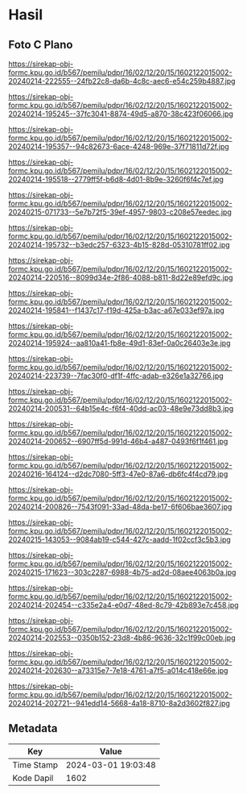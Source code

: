 # Hasil

## Foto C Plano

https://sirekap-obj-formc.kpu.go.id/b567/pemilu/pdpr/16/02/12/20/15/1602122015002-20240214-222555--24fb22c8-da6b-4c8c-aec6-e54c259b4887.jpg

https://sirekap-obj-formc.kpu.go.id/b567/pemilu/pdpr/16/02/12/20/15/1602122015002-20240214-195245--37fc3041-8874-49d5-a870-38c423f06066.jpg

https://sirekap-obj-formc.kpu.go.id/b567/pemilu/pdpr/16/02/12/20/15/1602122015002-20240214-195357--94c82673-6ace-4248-969e-37f71811d72f.jpg

https://sirekap-obj-formc.kpu.go.id/b567/pemilu/pdpr/16/02/12/20/15/1602122015002-20240214-195518--2779ff5f-b6d8-4d01-8b9e-3260f6f4c7ef.jpg

https://sirekap-obj-formc.kpu.go.id/b567/pemilu/pdpr/16/02/12/20/15/1602122015002-20240215-071733--5e7b72f5-39ef-4957-9803-c208e57eedec.jpg

https://sirekap-obj-formc.kpu.go.id/b567/pemilu/pdpr/16/02/12/20/15/1602122015002-20240214-195732--b3edc257-6323-4b15-828d-05310781ff02.jpg

https://sirekap-obj-formc.kpu.go.id/b567/pemilu/pdpr/16/02/12/20/15/1602122015002-20240214-220516--8099d34e-2f86-4088-b811-8d22e89efd9c.jpg

https://sirekap-obj-formc.kpu.go.id/b567/pemilu/pdpr/16/02/12/20/15/1602122015002-20240214-195841--f1437c17-f19d-425a-b3ac-a67e033ef97a.jpg

https://sirekap-obj-formc.kpu.go.id/b567/pemilu/pdpr/16/02/12/20/15/1602122015002-20240214-195924--aa810a41-fb8e-49d1-83ef-0a0c26403e3e.jpg

https://sirekap-obj-formc.kpu.go.id/b567/pemilu/pdpr/16/02/12/20/15/1602122015002-20240214-223739--7fac30f0-df1f-4ffc-adab-e326e1a32766.jpg

https://sirekap-obj-formc.kpu.go.id/b567/pemilu/pdpr/16/02/12/20/15/1602122015002-20240214-200531--64b15e4c-f6f4-40dd-ac03-48e9e73dd8b3.jpg

https://sirekap-obj-formc.kpu.go.id/b567/pemilu/pdpr/16/02/12/20/15/1602122015002-20240214-200652--6907ff5d-991d-46b4-a487-0493f6f1f461.jpg

https://sirekap-obj-formc.kpu.go.id/b567/pemilu/pdpr/16/02/12/20/15/1602122015002-20240216-164124--d2dc7080-5ff3-47e0-87a6-db6fc4f4cd79.jpg

https://sirekap-obj-formc.kpu.go.id/b567/pemilu/pdpr/16/02/12/20/15/1602122015002-20240214-200826--7543f091-33ad-48da-be17-6f606bae3607.jpg

https://sirekap-obj-formc.kpu.go.id/b567/pemilu/pdpr/16/02/12/20/15/1602122015002-20240215-143053--9084ab19-c544-427c-aadd-1f02ccf3c5b3.jpg

https://sirekap-obj-formc.kpu.go.id/b567/pemilu/pdpr/16/02/12/20/15/1602122015002-20240215-171623--303c2287-6988-4b75-ad2d-08aee4063b0a.jpg

https://sirekap-obj-formc.kpu.go.id/b567/pemilu/pdpr/16/02/12/20/15/1602122015002-20240214-202454--c335e2a4-e0d7-48ed-8c79-42b893e7c458.jpg

https://sirekap-obj-formc.kpu.go.id/b567/pemilu/pdpr/16/02/12/20/15/1602122015002-20240214-202553--0350b152-23d8-4b86-9636-32c1f99c00eb.jpg

https://sirekap-obj-formc.kpu.go.id/b567/pemilu/pdpr/16/02/12/20/15/1602122015002-20240214-202630--a73315e7-7e18-4761-a7f5-a014c418e66e.jpg

https://sirekap-obj-formc.kpu.go.id/b567/pemilu/pdpr/16/02/12/20/15/1602122015002-20240214-202721--941edd14-5668-4a18-8710-8a2d3602f827.jpg


## Metadata

| Key        | Value               |
| ---------- | ------------------- |
| Time Stamp | 2024-03-01 19:03:48 |
| Kode Dapil | 1602                |



